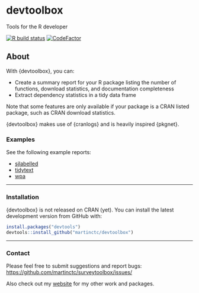 # devtoolbox
Tools for the R developer

[![R build status](https://github.com/martinctc/devtoolbox/workflows/R-CMD-check/badge.svg)](https://github.com/martinctc/devtoolbox/actions/)
[![CodeFactor](https://www.codefactor.io/repository/github/martinctc/devtoolbox/badge)](https://www.codefactor.io/repository/github/martinctc/devtoolbox/)

## About

With {devtoolbox}, you can:

- Create a summary report for your R package listing the number of functions, download statistics, and documentation completeness
- Extract dependency statistics in a tidy data frame

Note that some features are only available if your package is a CRAN listed package, such as CRAN download statistics.

{devtoolbox} makes use of {cranlogs} and is heavily inspired {pkgnet}.

### Examples

See the following example reports:
- [sjlabelled](https://martinctc.github.io/devtoolbox/examples/sjlabelled_summary_report.html)
- [tidytext](https://martinctc.github.io/devtoolbox/examples/tidytext_summary_report.html)
- [wpa](https://martinctc.github.io/devtoolbox/examples/wpa_summary_report.html)

---

### Installation

{devtoolbox} is not released on CRAN (yet). 
You can install the latest development version from GitHub with:

```R
install.packages("devtools")
devtools::install_github("martinctc/devtoolbox")
```

---

### Contact

Please feel free to submit suggestions and report bugs: <https://github.com/martinctc/surveytoolbox/issues/>

Also check out my [website](https://martinctc.github.io) for my other work and packages.
